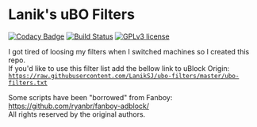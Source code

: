 # Lanik's uBO Filters
[![Codacy Badge](https://api.codacy.com/project/badge/Grade/41a29f1821f5499ea4672618546deffe)](https://app.codacy.com/app/LanikSJ/ubo-filters?utm_source=github.com&utm_medium=referral&utm_content=LanikSJ/ubo-filters&utm_campaign=Badge_Grade_Settings) [![Build Status](https://travis-ci.com/LanikSJ/ubo-filters.svg?branch=master)](https://travis-ci.com/LanikSJ/ubo-filters) [![GPLv3 license](https://img.shields.io/badge/License-GPLv3-blue.svg)](http://perso.crans.org/besson/LICENSE.html)

I got tired of loosing my filters when I switched machines so I created this repo.<br>
If you'd like to use this filter list add the bellow link to uBlock Origin:<br>
<code>https://raw.githubusercontent.com/LanikSJ/ubo-filters/master/ubo-filters.txt</code><br>

Some scripts have been "borrowed" from Fanboy: https://github.com/ryanbr/fanboy-adblock/<br>
All rights reserved by the original authors.
